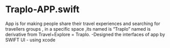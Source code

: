 # Traplo-APP.swift
App is for making people share their travel experiences and searching for travellers groups , in a specific space ,its named is “Traplo”
named is derivative from Travel+Explore = Traplo.
-Designed the interfaces of app by SWIFT UI - using xcode 

